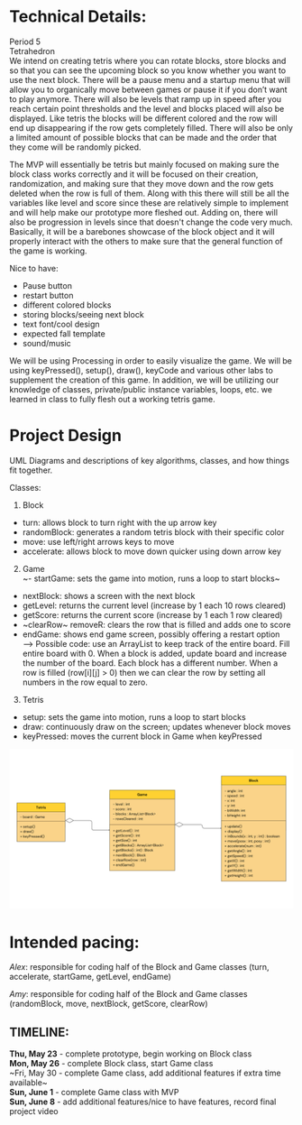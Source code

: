 
# Technical Details:
Period 5  
Tetrahedron  
We intend on creating tetris where you can rotate blocks, store blocks and so that you can see the upcoming block so you know whether you want to use the next block. There will be a pause menu and a startup menu that will allow you to organically move between games or pause it if you don’t want to play anymore. There will also be levels that ramp up in speed after you reach certain point thresholds and the level and blocks placed will also be displayed. Like tetris the blocks will be different colored and the row will end up disappearing if the row gets completely filled. There will also be only a limited amount of possible blocks that can be made and the order that they come will be randomly picked.  

The MVP will essentially be tetris but mainly focused on making sure the block class works correctly and it will be focused on their creation, randomization, and making sure that they move down and the row gets deleted when the row is full of them. Along with this there will still be all the variables like level and score since these are relatively simple to implement and will help make our prototype more fleshed out. Adding on, there will also be progression in levels since that doesn't change the code very much. Basically, it will be a barebones showcase of the block object and it will properly interact with the others to make sure that the general function of the game is working.  

Nice to have:
- Pause button
- restart button
- different colored blocks
- storing blocks/seeing next block
- text font/cool design
- expected fall template
- sound/music

We will be using Processing in order to easily visualize the game. We will be using keyPressed(), setup(), draw(), keyCode and various other labs to supplement the creation of this game. In addition, we will be utilizing our knowledge of classes, private/public instance variables, loops, etc. we learned in class to fully flesh out a working tetris game.
     
# Project Design

UML Diagrams and descriptions of key algorithms, classes, and how things fit together.

Classes:
1. Block
- turn: allows block to turn right with the up arrow key
- randomBlock: generates a random tetris block with their specific color
- move: use left/right arrows keys to move
- accelerate: allows block to move down quicker using down arrow key

2. Game  
~- startGame: sets the game into motion, runs a loop to start blocks~
- nextBlock: shows a screen with the next block
- getLevel: returns the current level (increase by 1 each 10 rows cleared)
- getScore: returns the current score (increase by 1 each 1 row cleared)
- ~clearRow~ removeR: clears the row that is filled and adds one to score
- endGame: shows end game screen, possibly offering a restart option  
--> Possible code: use an ArrayList to keep track of the entire board. Fill entire board with 0. When a block is added, update board and increase the number of the board. Each block has a different number. When a row is filled (row[i][j] > 0) then we can clear the row by setting all numbers in the row equal to zero.

3. Tetris
- setup: sets the game into motion, runs a loop to start blocks
- draw: continuously draw on the screen; updates whenever block moves
- keyPressed: moves the current block in Game when keyPressed

![Our tetris UML diagram with classes Block and Game.](https://github.com/Stuycs-K/finalprojectapcs-5-cimpoiesu-alexandru-shrestha-amy/blob/main/UML.png)
    
# Intended pacing:
_Alex_: responsible for coding half of the Block and Game classes (turn, accelerate, startGame, getLevel, endGame)

_Amy_: responsible for coding half of the Block and Game classes (randomBlock, move, nextBlock, getScore, clearRow)

## TIMELINE: 
**Thu, May 23** - complete prototype, begin working on Block class  
**Mon, May 26** - complete Block class, start Game class  
~Fri, May 30 - complete Game class, add additional features if extra time available~  
**Sun, June 1** - complete Game class with MVP  
**Sun, June 8** - add additional features/nice to have features, record final project video  
